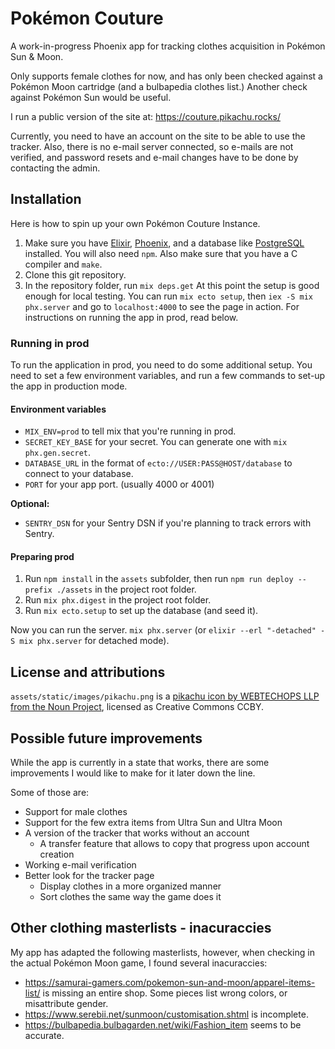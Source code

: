 # Pokémon Couture

A work-in-progress Phoenix app for tracking clothes acquisition in Pokémon Sun & Moon.

Only supports female clothes for now, and has only been checked against a
Pokémon Moon cartridge (and a bulbapedia clothes list.)
Another check against Pokémon Sun would be useful.

I run a public version of the site at: https://couture.pikachu.rocks/ 

Currently, you need to have an account on the site to be able to use the tracker.
Also, there is no e-mail server connected, so e-mails are not verified,
and password resets and e-mail changes have to be done by contacting the admin.

## Installation
Here is how to spin up your own Pokémon Couture Instance.
1. Make sure you have [Elixir](https://elixir-lang.org/install.html), [Phoenix](https://hexdocs.pm/phoenix/installation.html), and a database like [PostgreSQL](https://wiki.postgresql.org/wiki/Detailed_installation_guides) installed. You will also need `npm`. Also make sure that you have a C compiler and `make`.
2. Clone this git repository.
3. In the repository folder, run `mix deps.get`
At this point the setup is good enough for local testing. You can run `mix ecto setup`, then `iex -S mix phx.server` and go to `localhost:4000` to see the page in action.
For instructions on running the app in prod, read below.
### Running in prod
To run the application in prod, you need to do some additional setup.
You need to set a few environment variables, and run a few commands to set-up the app in production mode.
#### Environment variables
- `MIX_ENV=prod` to tell mix that you're running in prod.
- `SECRET_KEY_BASE` for your secret. You can generate one with `mix phx.gen.secret`.
- `DATABASE_URL` in the format of `ecto://USER:PASS@HOST/database` to connect to your database.
- `PORT` for your app port. (usually 4000 or 4001)

**Optional:**
- `SENTRY_DSN` for your Sentry DSN if you're planning to track errors with Sentry.
#### Preparing prod
1. Run `npm install` in the `assets` subfolder, then run `npm run deploy --prefix ./assets` in the project root folder.
2. Run `mix phx.digest` in the project root folder.
3. Run `mix ecto.setup` to set up the database (and seed it).

Now you can run the server. `mix phx.server` (or `elixir --erl "-detached" -S mix phx.server` for detached mode).
## License and attributions
`assets/static/images/pikachu.png` is a [pikachu icon by WEBTECHOPS LLP from the Noun Project](https://thenounproject.com/term/pokemon/2122740/), licensed as Creative Commons CCBY.

## Possible future improvements
While the app is currently in a state that works, there are some improvements I would like to make for it later down the line.

Some of those are:
- Support for male clothes
- Support for the few extra items from Ultra Sun and Ultra Moon
- A version of the tracker that works without an account
  - A transfer feature that allows to copy that progress upon account creation
- Working e-mail verification
- Better look for the tracker page
  - Display clothes in a more organized manner
  - Sort clothes the same way the game does it
## Other clothing masterlists - inacuraccies
My app has adapted the following masterlists, however, when checking in the
actual Pokémon Moon game, I found several inacuraccies:

- https://samurai-gamers.com/pokemon-sun-and-moon/apparel-items-list/ is missing an entire shop.
Some pieces list wrong colors, or misattribute gender.
- https://www.serebii.net/sunmoon/customisation.shtml is incomplete.
- https://bulbapedia.bulbagarden.net/wiki/Fashion_item seems to be accurate.
